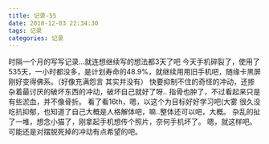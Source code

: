 ```yaml
---
title: 记录-55
date: 2018-12-03 22:34:30
tags: 记录
categories: 记录
---
```

时隔一个月的写写记录...就连想继续写的想法都3天了吧
今天手机碎裂了，使用了535天，一小时都没多，是计划寿命的48.9%，就继续用用旧手机吧，随缘卡黑屏刚好变得佛系。（好像充满怨言 其实并没有）
快要抑制不住的奇怪的冲动，还掺杂着最讨厌的破坏东西的冲动，破坏自己就好了呀..
指骨也肿了，不过看起来只是有些淤血，并不像骨折。
看了看16th，嗯，以这个为目标好好学习吧(大雾
很久没吃抗抑郁，也知道了自己大概是人格解体吧，嘛..整体还可以吧，大概。
杂乱的扯了一堆，想念小猫了，刚拿起手机想传个照片，奈何手机坏了。
嗯，就这样吧。
可能还是对摆脱死掉的冲动有点希望的吧。
